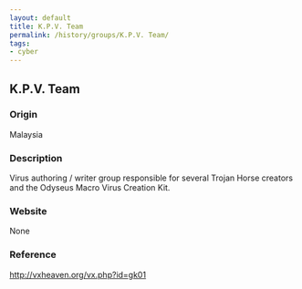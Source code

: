 ```yaml
---
layout: default
title: K.P.V. Team
permalink: /history/groups/K.P.V. Team/
tags:
- cyber
---
```


## K.P.V. Team

### Origin
Malaysia

### Description
Virus authoring / writer group responsible for several Trojan Horse creators and the Odyseus Macro Virus Creation Kit.

### Website
None

### Reference
http://vxheaven.org/vx.php?id=gk01

